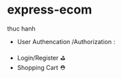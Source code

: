# express-ecom
thuc hanh 

- User Authencation /Authorization :
 
 + Login/Register  &#9971;
 + Shopping Cart &#9937;

